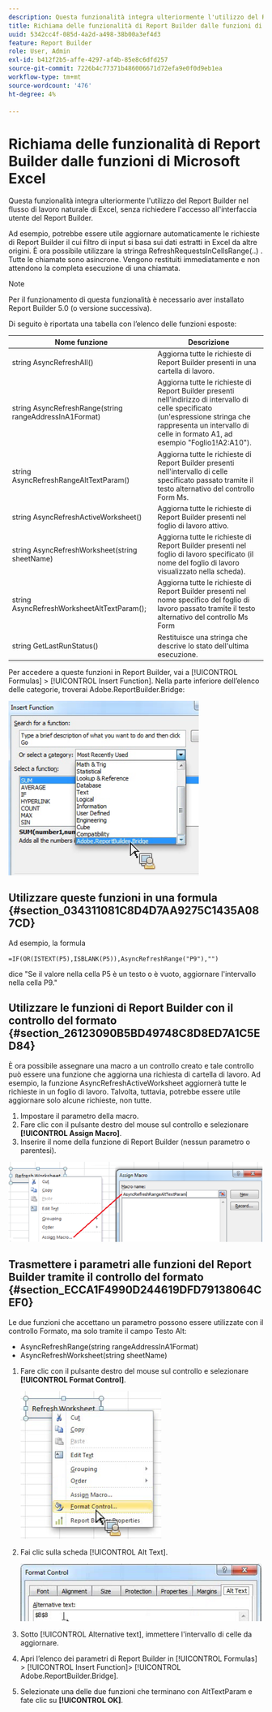 ```yaml
---
description: Questa funzionalità integra ulteriormente l'utilizzo del Report Builder nel flusso di lavoro naturale di Excel, senza richiedere l'accesso all'interfaccia utente del Report Builder.
title: Richiama delle funzionalità di Report Builder dalle funzioni di Microsoft Excel
uuid: 5342cc4f-085d-4a2d-a498-38b00a3ef4d3
feature: Report Builder
role: User, Admin
exl-id: b412f2b5-affe-4297-af4b-85e8c6dfd257
source-git-commit: 7226b4c77371b486006671d72efa9e0f0d9eb1ea
workflow-type: tm+mt
source-wordcount: '476'
ht-degree: 4%

---
```


# Richiama delle funzionalità di Report Builder dalle funzioni di Microsoft Excel

Questa funzionalità integra ulteriormente l&#39;utilizzo del Report Builder nel flusso di lavoro naturale di Excel, senza richiedere l&#39;accesso all&#39;interfaccia utente del Report Builder.

Ad esempio, potrebbe essere utile aggiornare automaticamente le richieste di Report Builder il cui filtro di input si basa sui dati estratti in Excel da altre origini. È ora possibile utilizzare la stringa RefreshRequestsInCellsRange(..) . Tutte le chiamate sono asincrone. Vengono restituiti immediatamente e non attendono la completa esecuzione di una chiamata.

>[!NOTE]
>
>Per il funzionamento di questa funzionalità è necessario aver installato Report Builder 5.0 (o versione successiva).

Di seguito è riportata una tabella con l’elenco delle funzioni esposte:

| Nome funzione | Descrizione |
|---|---|
| string AsyncRefreshAll() | Aggiorna tutte le richieste di Report Builder presenti in una cartella di lavoro. |
| string AsyncRefreshRange(string rangeAddressInA1Format) | Aggiorna tutte le richieste di Report Builder presenti nell&#39;indirizzo di intervallo di celle specificato (un&#39;espressione stringa che rappresenta un intervallo di celle in formato A1, ad esempio &quot;Foglio1!A2:A10&quot;). |
| string AsyncRefreshRangeAltTextParam() | Aggiorna tutte le richieste di Report Builder presenti nell&#39;intervallo di celle specificato passato tramite il testo alternativo del controllo Form Ms. |
| string AsyncRefreshActiveWorksheet() | Aggiorna tutte le richieste di Report Builder presenti nel foglio di lavoro attivo. |
| string AsyncRefreshWorksheet(string sheetName) | Aggiorna tutte le richieste di Report Builder presenti nel foglio di lavoro specificato (il nome del foglio di lavoro visualizzato nella scheda). |
| string AsyncRefreshWorksheetAltTextParam(); | Aggiorna tutte le richieste di Report Builder presenti nel nome specifico del foglio di lavoro passato tramite il testo alternativo del controllo Ms Form |
| string GetLastRunStatus() | Restituisce una stringa che descrive lo stato dell&#39;ultima esecuzione. |

Per accedere a queste funzioni in Report Builder, vai a [!UICONTROL Formulas] > [!UICONTROL Insert Function]. Nella parte inferiore dell’elenco delle categorie, troverai Adobe.ReportBuilder.Bridge:

![](assets/arb_functions.png)

## Utilizzare queste funzioni in una formula {#section_034311081C8D4D7AA9275C1435A087CD}

Ad esempio, la formula

```
=IF(OR(ISTEXT(P5),ISBLANK(P5)),AsyncRefreshRange("P9"),"")
```

dice &quot;Se il valore nella cella P5 è un testo o è vuoto, aggiornare l&#39;intervallo nella cella P9.&quot;

## Utilizzare le funzioni di Report Builder con il controllo del formato {#section_26123090B5BD49748C8D8ED7A1C5ED84}

È ora possibile assegnare una macro a un controllo creato e tale controllo può essere una funzione che aggiorna una richiesta di cartella di lavoro. Ad esempio, la funzione AsyncRefreshActiveWorksheet aggiornerà tutte le richieste in un foglio di lavoro. Talvolta, tuttavia, potrebbe essere utile aggiornare solo alcune richieste, non tutte.

1. Impostare il parametro della macro.
1. Fare clic con il pulsante destro del mouse sul controllo e selezionare **[!UICONTROL Assign Macro]**.
1. Inserire il nome della funzione di Report Builder (nessun parametro o parentesi).

![](assets/assign_macro.png)

## Trasmettere i parametri alle funzioni del Report Builder tramite il controllo del formato {#section_ECCA1F4990D244619DFD79138064CEF0}

Le due funzioni che accettano un parametro possono essere utilizzate con il controllo Formato, ma solo tramite il campo Testo Alt:

* AsyncRefreshRange(string rangeAddressInA1Format)
* AsyncRefreshWorksheet(string sheetName)

1. Fare clic con il pulsante destro del mouse sul controllo e selezionare **[!UICONTROL Format Control]**.

   ![](assets/format_control.png)

1. Fai clic sulla scheda [!UICONTROL Alt Text].

   ![](assets/alt_text.png)

1. Sotto [!UICONTROL Alternative text], immettere l&#39;intervallo di celle da aggiornare.
1. Apri l’elenco dei parametri di Report Builder in [!UICONTROL Formulas] > [!UICONTROL Insert Function]> [!UICONTROL Adobe.ReportBuilder.Bridge].

1. Selezionate una delle due funzioni che terminano con AltTextParam e fate clic su **[!UICONTROL OK]**.
